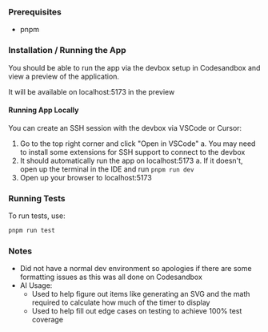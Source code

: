 ### Prerequisites

- pnpm

### Installation / Running the App

You should be able to run the app via the devbox setup in Codesandbox and view a preview of the application.

It will be available on localhost:5173 in the preview

#### Running App Locally

You can create an SSH session with the devbox via VSCode or Cursor:

1. Go to the top right corner and click "Open in VSCode"
   a. You may need to install some extensions for SSH support to connect to the devbox
2. It should automatically run the app on localhost:5173
   a. If it doesn't, open up the terminal in the IDE and run `pnpm run dev`
3. Open up your browser to localhost:5173

### Running Tests

To run tests, use:

```sh
pnpm run test
```

### Notes

- Did not have a normal dev environment so apologies if there are some formatting issues as this was all done on Codesandbox
- AI Usage:
  - Used to help figure out items like generating an SVG and the math required to calculate how much of the timer to display
  - Used to help fill out edge cases on testing to achieve 100% test coverage
